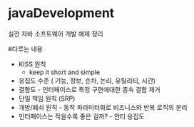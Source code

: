 # javaDevelopment
실전 자바 소프트웨어 개발 예제 정리

#다루는 내용

- KISS 원칙 
  - keep it short and simple
- 응집도 수준 ( 기능, 정보, 순차, 논리, 유틸리티, 시간)
- 결합도 - 인터페이스로 특정 구현에대한 종속 결합 제거 
- 단일 책임 원칙 (SRP) 
- 개방/폐쇠 원칙 - 동작 파라미터화로 비즈니스와 반복 로직의 분리
- 인터페이스는 작을수록 좋은 걸까? - 안티 응집도 

